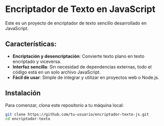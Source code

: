 # Encriptador de Texto en JavaScript

Este es un proyecto de encriptador de texto sencillo desarrollado en JavaScript.

## Características:
- **Encriptación y desencriptación**: Convierte texto plano en texto encriptado y viceversa.
- **Interfaz sencilla**: Sin necesidad de dependencias externas, todo el código está en un solo archivo JavaScript.
- **Fácil de usar**: Simple de integrar y utilizar en proyectos web o Node.js.

## Instalación

Para comenzar, clona este repositorio a tu máquina local:

```bash
git clone https://github.com/tu-usuario/encriptador-texto-js.git
cd encriptador-texto
```
